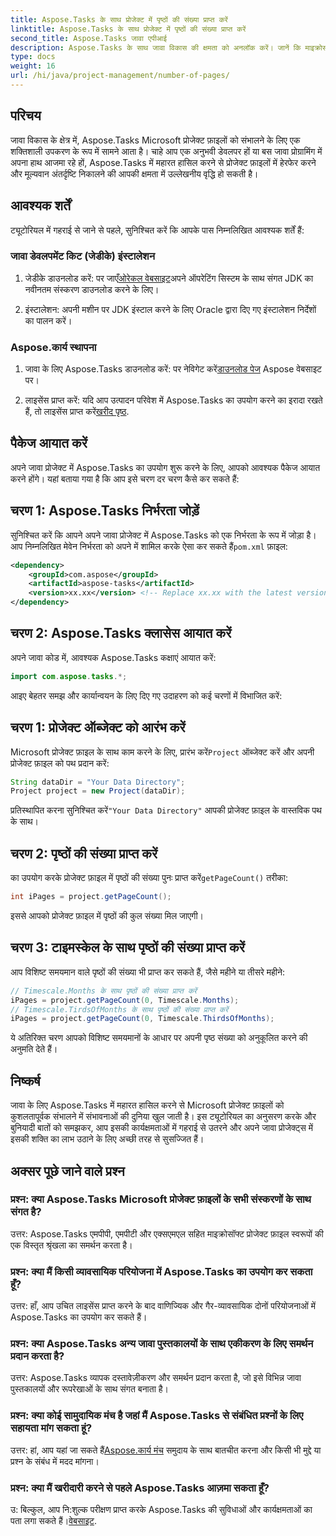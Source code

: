 ```yaml
---
title: Aspose.Tasks के साथ प्रोजेक्ट में पृष्ठों की संख्या प्राप्त करें
linktitle: Aspose.Tasks के साथ प्रोजेक्ट में पृष्ठों की संख्या प्राप्त करें
second_title: Aspose.Tasks जावा एपीआई
description: Aspose.Tasks के साथ जावा विकास की क्षमता को अनलॉक करें। जानें कि माइक्रोसॉफ्ट प्रोजेक्ट फ़ाइलों में निर्बाध रूप से हेरफेर कैसे करें और अपनी उत्पादकता कैसे बढ़ाएं।
type: docs
weight: 16
url: /hi/java/project-management/number-of-pages/
---
```

## परिचय
जावा विकास के क्षेत्र में, Aspose.Tasks Microsoft प्रोजेक्ट फ़ाइलों को संभालने के लिए एक शक्तिशाली उपकरण के रूप में सामने आता है। चाहे आप एक अनुभवी डेवलपर हों या बस जावा प्रोग्रामिंग में अपना हाथ आजमा रहे हों, Aspose.Tasks में महारत हासिल करने से प्रोजेक्ट फ़ाइलों में हेरफेर करने और मूल्यवान अंतर्दृष्टि निकालने की आपकी क्षमता में उल्लेखनीय वृद्धि हो सकती है।
## आवश्यक शर्तें
ट्यूटोरियल में गहराई से जाने से पहले, सुनिश्चित करें कि आपके पास निम्नलिखित आवश्यक शर्तें हैं:
### जावा डेवलपमेंट किट (जेडीके) इंस्टालेशन
1.  जेडीके डाउनलोड करें: पर जाएँ[ओरेकल वेबसाइट](https://www.oracle.com/java/technologies/javase-jdk11-downloads.html)अपने ऑपरेटिंग सिस्टम के साथ संगत JDK का नवीनतम संस्करण डाउनलोड करने के लिए।
   
2. इंस्टालेशन: अपनी मशीन पर JDK इंस्टाल करने के लिए Oracle द्वारा दिए गए इंस्टालेशन निर्देशों का पालन करें।
### Aspose.कार्य स्थापना
1.  जावा के लिए Aspose.Tasks डाउनलोड करें: पर नेविगेट करें[डाउनलोड पेज](https://releases.aspose.com/tasks/java/) Aspose वेबसाइट पर।
   
2.  लाइसेंस प्राप्त करें: यदि आप उत्पादन परिवेश में Aspose.Tasks का उपयोग करने का इरादा रखते हैं, तो लाइसेंस प्राप्त करें[खरीद पृष्ठ](https://purchase.aspose.com/buy).

## पैकेज आयात करें
अपने जावा प्रोजेक्ट में Aspose.Tasks का उपयोग शुरू करने के लिए, आपको आवश्यक पैकेज आयात करने होंगे। यहां बताया गया है कि आप इसे चरण दर चरण कैसे कर सकते हैं:
## चरण 1: Aspose.Tasks निर्भरता जोड़ें
 सुनिश्चित करें कि आपने अपने जावा प्रोजेक्ट में Aspose.Tasks को एक निर्भरता के रूप में जोड़ा है। आप निम्नलिखित मेवेन निर्भरता को अपने में शामिल करके ऐसा कर सकते हैं`pom.xml` फ़ाइल:
```xml
<dependency>
    <groupId>com.aspose</groupId>
    <artifactId>aspose-tasks</artifactId>
    <version>xx.xx</version> <!-- Replace xx.xx with the latest version -->
</dependency>
```
## चरण 2: Aspose.Tasks क्लासेस आयात करें
अपने जावा कोड में, आवश्यक Aspose.Tasks कक्षाएं आयात करें:
```java
import com.aspose.tasks.*;
```

आइए बेहतर समझ और कार्यान्वयन के लिए दिए गए उदाहरण को कई चरणों में विभाजित करें:
## चरण 1: प्रोजेक्ट ऑब्जेक्ट को आरंभ करें
 Microsoft प्रोजेक्ट फ़ाइल के साथ काम करने के लिए, प्रारंभ करें`Project` ऑब्जेक्ट करें और अपनी प्रोजेक्ट फ़ाइल को पथ प्रदान करें:
```java
String dataDir = "Your Data Directory";
Project project = new Project(dataDir);
```
 प्रतिस्थापित करना सुनिश्चित करें`"Your Data Directory"` आपकी प्रोजेक्ट फ़ाइल के वास्तविक पथ के साथ।
## चरण 2: पृष्ठों की संख्या प्राप्त करें
 का उपयोग करके प्रोजेक्ट फ़ाइल में पृष्ठों की संख्या पुनः प्राप्त करें`getPageCount()` तरीका:
```java
int iPages = project.getPageCount();
```
इससे आपको प्रोजेक्ट फ़ाइल में पृष्ठों की कुल संख्या मिल जाएगी।
## चरण 3: टाइमस्केल के साथ पृष्ठों की संख्या प्राप्त करें
आप विशिष्ट समयमान वाले पृष्ठों की संख्या भी प्राप्त कर सकते हैं, जैसे महीने या तीसरे महीने:
```java
// Timescale.Months के साथ पृष्ठों की संख्या प्राप्त करें
iPages = project.getPageCount(0, Timescale.Months);
// Timescale.TirdsOfMonths के साथ पृष्ठों की संख्या प्राप्त करें
iPages = project.getPageCount(0, Timescale.ThirdsOfMonths);
```
ये अतिरिक्त चरण आपको विशिष्ट समयमानों के आधार पर अपनी पृष्ठ संख्या को अनुकूलित करने की अनुमति देते हैं।

## निष्कर्ष
जावा के लिए Aspose.Tasks में महारत हासिल करने से Microsoft प्रोजेक्ट फ़ाइलों को कुशलतापूर्वक संभालने में संभावनाओं की दुनिया खुल जाती है। इस ट्यूटोरियल का अनुसरण करके और बुनियादी बातों को समझकर, आप इसकी कार्यक्षमताओं में गहराई से उतरने और अपने जावा प्रोजेक्ट्स में इसकी शक्ति का लाभ उठाने के लिए अच्छी तरह से सुसज्जित हैं।
## अक्सर पूछे जाने वाले प्रश्न
### प्रश्न: क्या Aspose.Tasks Microsoft प्रोजेक्ट फ़ाइलों के सभी संस्करणों के साथ संगत है?
उत्तर: Aspose.Tasks एमपीपी, एमपीटी और एक्सएमएल सहित माइक्रोसॉफ्ट प्रोजेक्ट फ़ाइल स्वरूपों की एक विस्तृत श्रृंखला का समर्थन करता है।
### प्रश्न: क्या मैं किसी व्यावसायिक परियोजना में Aspose.Tasks का उपयोग कर सकता हूँ?
उत्तर: हाँ, आप उचित लाइसेंस प्राप्त करने के बाद वाणिज्यिक और गैर-व्यावसायिक दोनों परियोजनाओं में Aspose.Tasks का उपयोग कर सकते हैं।
### प्रश्न: क्या Aspose.Tasks अन्य जावा पुस्तकालयों के साथ एकीकरण के लिए समर्थन प्रदान करता है?
उत्तर: Aspose.Tasks व्यापक दस्तावेज़ीकरण और समर्थन प्रदान करता है, जो इसे विभिन्न जावा पुस्तकालयों और रूपरेखाओं के साथ संगत बनाता है।
### प्रश्न: क्या कोई सामुदायिक मंच है जहां मैं Aspose.Tasks से संबंधित प्रश्नों के लिए सहायता मांग सकता हूं?
 उत्तर: हां, आप यहां जा सकते हैं[Aspose.कार्य मंच](https://forum.aspose.com/c/tasks/15) समुदाय के साथ बातचीत करना और किसी भी मुद्दे या प्रश्न के संबंध में मदद मांगना।
### प्रश्न: क्या मैं खरीदारी करने से पहले Aspose.Tasks आज़मा सकता हूँ?
 उ: बिल्कुल, आप नि:शुल्क परीक्षण प्राप्त करके Aspose.Tasks की सुविधाओं और कार्यक्षमताओं का पता लगा सकते हैं।[वेबसाइट](https://releases.aspose.com/).